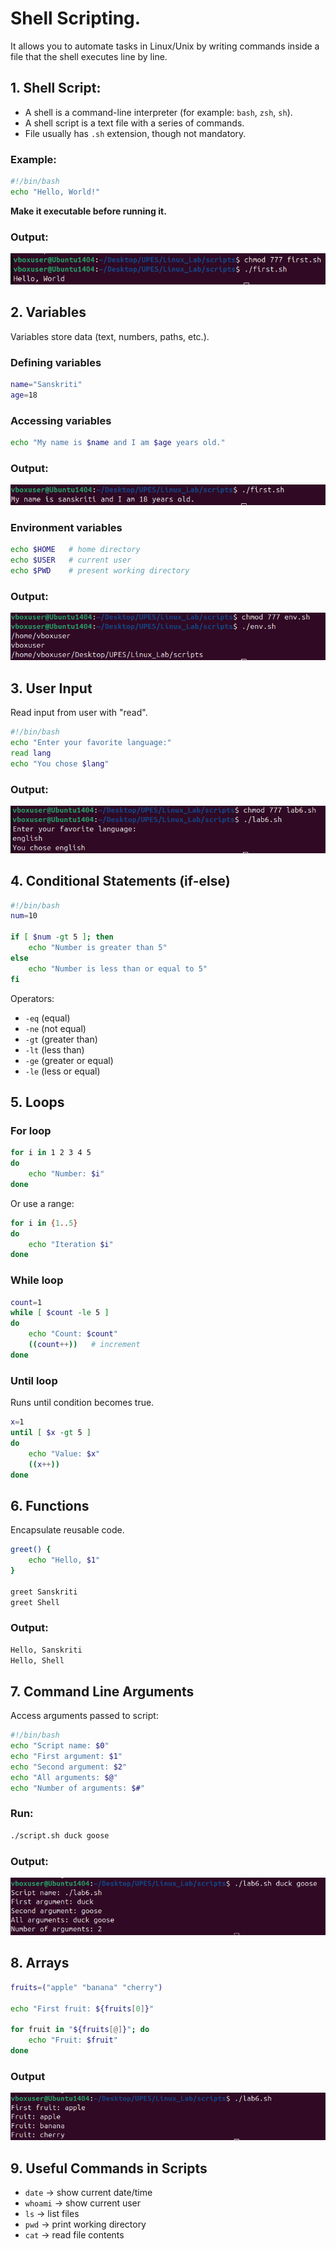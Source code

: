 # Shell Scripting.

It allows you to automate tasks in Linux/Unix by writing commands inside a file that the shell executes line by line.


##  1. Shell Script:

* A shell is a command-line interpreter (for example: `bash`, `zsh`, `sh`).
* A shell script is a text file with a series of commands.
* File usually has `.sh` extension, though not mandatory.

### Example:

```bash
#!/bin/bash
echo "Hello, World!"
```

**Make it executable before running it.**

### Output:

![image](../Image/firstsh.png)


## 2. Variables

Variables store data (text, numbers, paths, etc.).

### Defining variables

```bash
name="Sanskriti"
age=18
```


### Accessing variables

```bash
echo "My name is $name and I am $age years old."
```

### Output:

![Image](../Image/nameage.png)

### Environment variables

```bash
echo $HOME   # home directory
echo $USER   # current user
echo $PWD    # present working directory
```

### Output:

![Image](../Image/env.png)

## 3. User Input

Read input from user with "read".

```bash
#!/bin/bash
echo "Enter your favorite language:"
read lang
echo "You chose $lang"
```

### Output:

![Image](../Image/input.png)


## 4. Conditional Statements (if-else)

```bash
#!/bin/bash
num=10

if [ $num -gt 5 ]; then
    echo "Number is greater than 5"
else
    echo "Number is less than or equal to 5"
fi
```

Operators:

* `-eq` (equal)
* `-ne` (not equal)
* `-gt` (greater than)
* `-lt` (less than)
* `-ge` (greater or equal)
* `-le` (less or equal)


## 5. Loops

### For loop

```bash
for i in 1 2 3 4 5
do
    echo "Number: $i"
done
```

Or use a range:

```bash
for i in {1..5}
do
    echo "Iteration $i"
done
```

### While loop

```bash
count=1
while [ $count -le 5 ]
do
    echo "Count: $count"
    ((count++))   # increment
done
```

### Until loop

Runs until condition becomes true.

```bash
x=1
until [ $x -gt 5 ]
do
    echo "Value: $x"
    ((x++))
done
```


## 6. Functions

Encapsulate reusable code.

```bash
greet() {
    echo "Hello, $1"
}

greet Sanskriti
greet Shell
```

### Output:
```bash
Hello, Sanskriti
Hello, Shell
```


## 7. Command Line Arguments

Access arguments passed to script:

```bash
#!/bin/bash
echo "Script name: $0"
echo "First argument: $1"
echo "Second argument: $2"
echo "All arguments: $@"
echo "Number of arguments: $#"
```

### Run:

```bash
./script.sh duck goose
```

### Output:

![Image](../Image/duck.png)


## 8. Arrays

```bash
fruits=("apple" "banana" "cherry")

echo "First fruit: ${fruits[0]}"

for fruit in "${fruits[@]}"; do
    echo "Fruit: $fruit"
done
```

### Output

![Image](../Image/fruit.png)


## 9. Useful Commands in Scripts

* `date` → show current date/time
* `whoami` → show current user
* `ls` → list files
* `pwd` → print working directory
* `cat` → read file contents